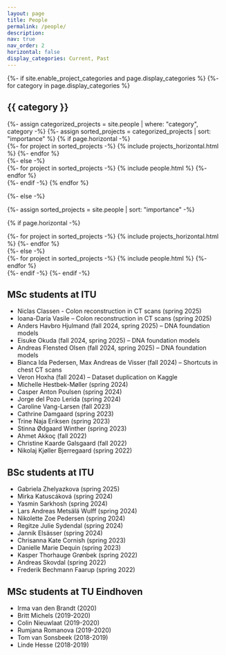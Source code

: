 ```yaml
---
layout: page
title: People
permalink: /people/
description: 
nav: true
nav_order: 2
horizontal: false
display_categories: Current, Past
---
```


<!-- pages/people.md -->
<div class="projects">
{%- if site.enable_project_categories and page.display_categories %}
  <!-- Display categorized projects -->
  {%- for category in page.display_categories %}
  <h2 class="category">{{ category }}</h2>
  {%- assign categorized_projects = site.people | where: "category", category -%}
  {%- assign sorted_projects = categorized_projects | sort: "importance" %}
  <!-- Generate cards for each project -->
  {% if page.horizontal -%}
  <div class="container">
    <div class="row row-cols-2">
    {%- for project in sorted_projects -%}
      {% include projects_horizontal.html %}
    {%- endfor %}
    </div>
  </div>
  {%- else -%}
  <div class="grid">
    {%- for project in sorted_projects -%}
      {% include people.html %}
    {%- endfor %}
  </div>
  {%- endif -%}
  {% endfor %}

{%- else -%}
<!-- Display projects without categories -->
  {%- assign sorted_projects = site.people | sort: "importance" -%}
  <!-- Generate cards for each project -->
  {% if page.horizontal -%}
  <div class="container">
    <div class="row row-cols-2">
    {%- for project in sorted_projects -%}
      {% include projects_horizontal.html %}
    {%- endfor %}
    </div>
  </div>
  {%- else -%}
  <div class="grid">
    {%- for project in sorted_projects -%}
      {% include people.html %}
    {%- endfor %}
  </div>
  {%- endif -%}
{%- endif -%}
</div>


<h2>MSc students at ITU</h2>
<ul>
  <li>Niclas Classen - Colon reconstruction in CT scans (spring 2025) </li>
  <li>Ioana-Daria Vasile – Colon reconstruction in CT scans (spring 2025) </li>
  <li>Anders Havbro Hjulmand (fall 2024, spring 2025) – DNA foundation models </li>
  <li>Eisuke Okuda (fall 2024, spring 2025) – DNA foundation models </li>
  <li>Andreas Flensted Olsen (fall 2024, spring 2025) – DNA foundation models </li>
  <li>Bianca Ida Pedersen, Max Andreas de Visser (fall 2024) – Shortcuts in chest CT scans </li>
  <li>Veron Hoxha (fall 2024) – Dataset duplication on Kaggle </li>
  <li>Michelle Hestbek-Møller (spring 2024) </li>
  <li>Casper Anton Poulsen (spring 2024) </li>
  <li>Jorge del Pozo Lerida (spring 2024) </li>
  <li>Caroline Vang-Larsen (fall 2023)</li>
  <li>Cathrine Damgaard (spring 2023)</li>
  <li>Trine Naja Eriksen (spring 2023)</li>
  <li>Stinna Ødgaard Winther (spring 2023)</li>
  <li>Ahmet Akkoç (fall 2022)</li>
  <li>Christine Kaarde Galsgaard (fall 2022)</li>
  <li>Nikolaj Kjøller Bjerregaard (spring 2022)</li>
</ul>

<h2>BSc students at ITU</h2>
<ul>
<li>Gabriela Zhelyazkova (spring 2025)</li>
<li>Mirka Katuscáková (spring 2024)</li> 
<li>Yasmin Sarkhosh (spring 2024)</li> 
<li>Lars Andreas Metsälä Wulff (spring 2024)</li> 
<li>Nikolette Zoe Pedersen (spring 2024)</li> 
<li>Regitze Julie Sydendal (spring 2024)</li> 
<li>Jannik Elsässer (spring 2024)</li>
<li>Chrisanna Kate Cornish (spring 2023)</li>
<li>Danielle Marie Dequin (spring 2023)</li>
<li>Kasper Thorhauge Grønbek (spring 2022)</li>
<li>Andreas Skovdal (spring 2022)</li>
<li>Frederik Bechmann Faarup (spring 2022)</li>
</ul>

<h2>MSc students at TU Eindhoven</h2>
<ul>
  <li>Irma van den Brandt (2020)</li>
  <li>Britt Michels (2019-2020)</li>
  <li>Colin Nieuwlaat (2019-2020)</li>
  <li>Rumjana Romanova (2019-2020)</li>
  <li>Tom van Sonsbeek (2018-2019)</li>
  <li>Linde Hesse (2018-2019)</li>
</ul>
